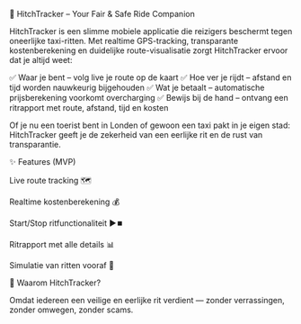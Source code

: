 🚖 HitchTracker – Your Fair & Safe Ride Companion

HitchTracker is een slimme mobiele applicatie die reizigers beschermt tegen oneerlijke taxi-ritten. Met realtime GPS-tracking, transparante kostenberekening en duidelijke route-visualisatie zorgt HitchTracker ervoor dat je altijd weet:

✅ Waar je bent – volg live je route op de kaart
✅ Hoe ver je rijdt – afstand en tijd worden nauwkeurig bijgehouden
✅ Wat je betaalt – automatische prijsberekening voorkomt overcharging
✅ Bewijs bij de hand – ontvang een ritrapport met route, afstand, tijd en kosten

Of je nu een toerist bent in Londen of gewoon een taxi pakt in je eigen stad: HitchTracker geeft je de zekerheid van een eerlijke rit en de rust van transparantie.

✨ Features (MVP)

Live route tracking 🗺️

Realtime kostenberekening 💰

Start/Stop ritfunctionaliteit ▶️⏹️

Ritrapport met alle details 📊

Simulatie van ritten vooraf 🔮

🎯 Waarom HitchTracker?

Omdat iedereen een veilige en eerlijke rit verdient — zonder verrassingen, zonder omwegen, zonder scams.
